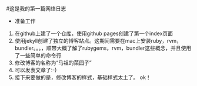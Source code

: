 #这是我的第一篇网络日志
* 准备工作
1. 在github上建了一个仓库，使用github pages创建了第一个index页面
2. 使用jekyll创建了独立的博客站点。这期间需要在mac上安装ruby，rvm，bundler。。。，顺带大概了解了rubygems，rvm，bundler这些概念，并且使用了一些简单的命令行
3. 修改博客的名称为“马祖的菜园子”
4. 可以发表文章了:-)
5. 接下来要做的是，修改博客的样式，基础样式太土了。
ok！